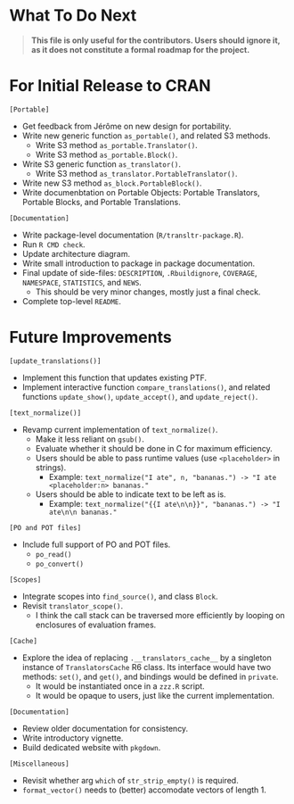 # What To Do Next

> **This file is only useful for the contributors. Users should ignore it, as
> it does not constitute a formal roadmap for the project.**

# For Initial Release to CRAN

`[Portable]`
- Get feedback from Jérôme on new design for portability.
- Write new generic function `as_portable()`, and related S3 methods.
  - Write S3 method `as_portable.Translator()`.
  - Write S3 method `as_portable.Block()`.
- Write S3 generic function `as_translator()`.
  - Write S3 method `as_translator.PortableTranslator()`.
- Write new S3 method `as_block.PortableBlock()`.
- Write documenbtation on Portable Objects: Portable Translators, Portable
  Blocks, and Portable Translations.

`[Documentation]`
- Write package-level documentation (`R/transltr-package.R`).
- Run `R CMD check`.
- Update architecture diagram.
- Write small introduction to package in package documentation.
- Final update of side-files: `DESCRIPTION`, `.Rbuildignore`, `COVERAGE`,
  `NAMESPACE`, `STATISTICS`, and `NEWS`.
  - This should be very minor changes, mostly just a final check.
- Complete top-level `README`.

# Future Improvements

`[update_translations()]`
- Implement this function that updates existing PTF.
- Implement interactive function `compare_translations()`, and related
  functions `update_show()`, `update_accept()`, and `update_reject()`.

`[text_normalize()]`
- Revamp current implementation of `text_normalize()`.
  - Make it less reliant on `gsub()`.
  - Evaluate whether it should be done in C for maximum efficiency.
  - Users should be able to pass runtime values (use `<placeholder>` in strings).
    - Example: `text_normalize("I ate", n, "bananas.") -> "I ate <placeholder:n> bananas."`
  - Users should be able to indicate text to be left as is.
    - Example: `text_normalize("{{I ate\n\n}}", "bananas.") -> "I ate\n\n bananas."`

`[PO and POT files]`
- Include full support of PO and POT files.
  - `po_read()`
  - `po_convert()`

`[Scopes]`
- Integrate scopes into `find_source()`, and class `Block`.
- Revisit `translator_scope()`.
  - I think the call stack can be traversed more efficiently by looping
    on enclosures of evaluation frames.

`[Cache]`
- Explore the idea of replacing `.__translators_cache__` by a singleton
  instance of `TranslatorsCache` R6 class. Its interface would have two methods:
  `set()`, and `get()`, and bindings would be defined in `private`.
  - It would be instantiated once in a `zzz.R` script.
  - It would be opaque to users, just like the current implementation.

`[Documentation]`
- Review older documentation for consistency.
- Write introductory vignette.
- Build dedicated website with `pkgdown`.

`[Miscellaneous]`
- Revisit whether arg `which` of `str_strip_empty()` is required.
- `format_vector()` needs to (better) accomodate vectors of length 1.
